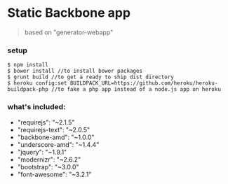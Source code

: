 Static Backbone app
===================

> based on "generator-webapp"

### setup
```
$ npm install
$ bower install //to install bower packages
$ grunt build //to get a ready to ship dist directory
$ heroku config:set BUILDPACK_URL=https://github.com/heroku/heroku-buildpack-php //to fake a php app instead of a node.js app on heroku
```

### what's included:

- "requirejs": "~2.1.5"
- "requirejs-text": "~2.0.5"
- "backbone-amd": "~1.0.0"
- "underscore-amd": "~1.4.4"
- "jquery": "~1.9.1"
- "modernizr": "~2.6.2"
- "bootstrap": "~3.0.0"
- "font-awesome": "~3.2.1"
